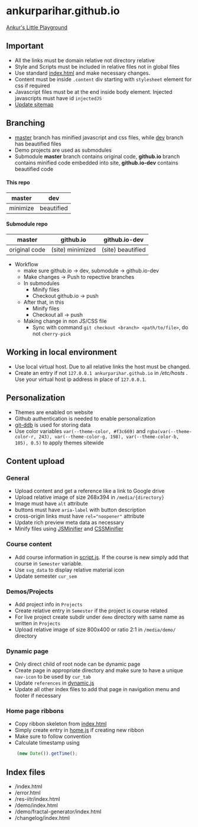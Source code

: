 # ankurparihar.github.io
[Ankur's Little Playground](https://ankurparihar.github.io)

## Important
- All the links must be domain relative not directory relative
- Style and Scripts must be included in relative files not in global files
- Use standard [index.html](index.html) and make necessary changes.
- Content must be inside `.content` div starting with `stylesheet` element for css if required
- Javascript files must be at the end inside body element. Injected javascripts must have id `injectedJS`
- [Update sitemap](https://www.xml-sitemaps.com)

## Branching
- [master](https://github.com/ankurparihar/ankurparihar.github.io/tree/master) branch has minified javascript and css files, while [dev](https://github.com/ankurparihar/ankurparihar.github.io/tree/dev) branch has beautified files
- Demo projects are used as submodules
- Submodule **master** branch contains original code, **github.io** branch contains minified code embedded into site, **github.io-dev** contains beautified code

#### This repo

|    master   |     dev     |
|-------------|-------------|
|   minimize  |  beautified |

#### Submodule repo

| master | github.io | github.io-dev |
|-----------------------|-----------------------|-----------------------|
| original code | (site) minimized | (site) beautified |

- Workflow
	- make sure github.io -> dev, submodule -> github.io-dev
	- Make changes -> Push to repective branches
	- In submodules
		- Minify files
		- Checkout github.io -> push
	- After that, in this
		- Minify files
		- Checkout all -> push
	- Making change in non JS/CSS file
		- Sync with command `git checkout <branch> <path/to/file>`, do not `cherry-pick`

## Working in local environment
- Use local virtual host. Due to all relative links the host must be changed.
- Create an entry if not `127.0.0.1 ankurparihar.github.io` in */etc/hosts* . Use your virtual host ip address in place of `127.0.0.1`.

## Personalization
- Themes are enabled on website
- Github authentication is needed to enable personalization
- [git-ddb](https://github.com/ankurparihar/git-ddb-docs) is used for storing data
- Use color variables `var(--theme-color, #f3c669)` and `rgba(var(--theme-color-r, 243), var(--theme-color-g, 198), var(--theme-color-b, 105), 0.5)` to apply themes sitewide

## Content upload

### General
- Upload content and get a reference like a link to Google drive
- Upload relative image  of size 268x394 in `/media/{directory}`
- Image must have `alt` attribute
- buttons must have `aria-label` with button description
- cross-origin links must have `rel="noopener"` attribute
- Update rich preview meta data as necessary
- Minify files using [JSMinifier](https://javascript-minifier.com/) and [CSSMinifier](https://cssminifier.com/)

### Course content
- Add course information in [script.js](/res-iitr/script.js). If the course is new simply add that course in `Semester` variable.
- Use `svg_data` to display relative material icon
- Update semester `cur_sem`

### Demos/Projects
- Add project info in `Projects`
- Create relative entry in `Semester` if the project is course related
- For live project create subdir under `demo` directory with same name as written in `Projects`
- Upload relative image of size 800x400 or ratio 2:1 in `/media/demo/` directory

### Dynamic page
- Only direct child of root node can be dynamic page
- Create page in appropriate directory and make sure to have a unique `nav-icon` to be used by `cur_tab`
- Update `references` in [dynamic.js](/media/dynamic.js)
- Update all other index files to add that page in navigation menu and footer if necessary

### Home page ribbons
- Copy ribbon skeleton from [index.html](index.html)
- Simply create entry in [home.js](/media/home.js) if creating new ribbon
- Make sure to follow convention
- Calculate timestamp using
```javascript
	(new Date()).getTime();
```

## Index files
- /index.html
- /error.html
- /res-iitr/index.html
- /demo/index.html
- /demo/fractal-generator/index.html
- /changelog/index.html